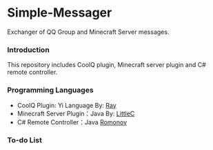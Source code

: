 # Simple-Messager
Exchanger of QQ Group and Minecraft Server messages.

### Introduction
This repository includes CoolQ plugin, Minecraft server plugin and C# remote controller.

### Programming Languages
* CoolQ Plugin: Yi Language By: [Ray](https://www.r-ay.cn/ "前往Ray的博客")
* Minecraft Server Plugin：Java By: [LittleC](https://xiaoc.ml/ "前往小C的站点")
* C# Remote Controller：Java [Romonov](http://www.romonov.com/ "前往浅墨小站") 

### To-do List

